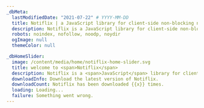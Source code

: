 ```yaml
---
_dbMeta:
  lastModifiedDate: "2021-07-22" # YYYY-MM-DD
  title: Notiflix | a JavaScript library for client-side non-blocking notifications.
  description: Notiflix is a JavaScript library for client-side non-blocking notifications, popup boxes, loading indicators, and more that makes your web projects much better.
  robots: noindex, nofollow, noodp, noydir
  ogImage: null
  themeColor: null

_dbHomeSlider:
  image: /content/media/home/notiflix-home-slider.svg
  title: welcome to <span>Notiflix</span>
  description: Notiflix is a <span>JavaScript</span> library for client-side non-blocking notifications, popup boxes, loading indicators, and more that makes your web projects much better.
  downloadInfo: Download the latest version of Notiflix.
  downloadCount: Notiflix has been downloaded {{x}} times.
  loading: Loading...
  failure: Something went wrong.
---
```

